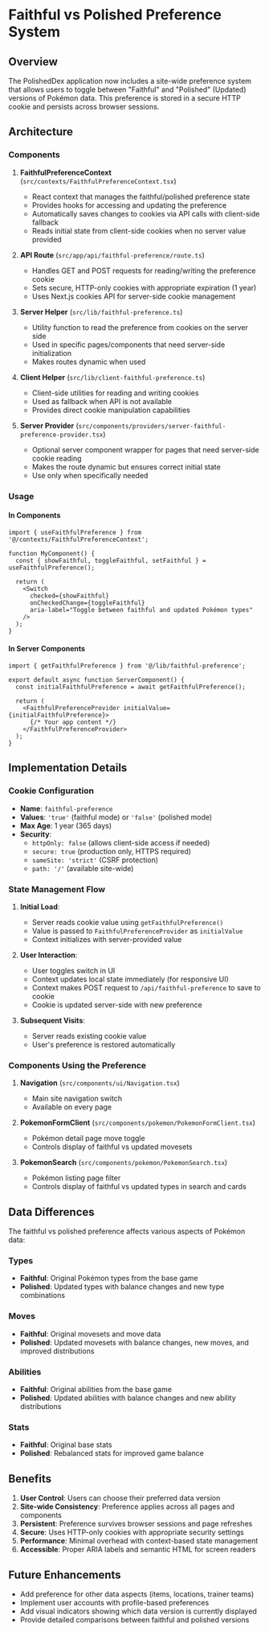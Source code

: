 # Faithful vs Polished Preference System

## Overview

The PolishedDex application now includes a site-wide preference system that allows users to toggle between "Faithful" and "Polished" (Updated) versions of Pokémon data. This preference is stored in a secure HTTP cookie and persists across browser sessions.

## Architecture

### Components

1. **FaithfulPreferenceContext** (`src/contexts/FaithfulPreferenceContext.tsx`)
   - React context that manages the faithful/polished preference state
   - Provides hooks for accessing and updating the preference
   - Automatically saves changes to cookies via API calls with client-side fallback
   - Reads initial state from client-side cookies when no server value provided

2. **API Route** (`src/app/api/faithful-preference/route.ts`)
   - Handles GET and POST requests for reading/writing the preference cookie
   - Sets secure, HTTP-only cookies with appropriate expiration (1 year)
   - Uses Next.js cookies API for server-side cookie management

3. **Server Helper** (`src/lib/faithful-preference.ts`)
   - Utility function to read the preference from cookies on the server side
   - Used in specific pages/components that need server-side initialization
   - Makes routes dynamic when used

4. **Client Helper** (`src/lib/client-faithful-preference.ts`)
   - Client-side utilities for reading and writing cookies
   - Used as fallback when API is not available
   - Provides direct cookie manipulation capabilities

5. **Server Provider** (`src/components/providers/server-faithful-preference-provider.tsx`)
   - Optional server component wrapper for pages that need server-side cookie reading
   - Makes the route dynamic but ensures correct initial state
   - Use only when specifically needed

### Usage

#### In Components

```tsx
import { useFaithfulPreference } from '@/contexts/FaithfulPreferenceContext';

function MyComponent() {
  const { showFaithful, toggleFaithful, setFaithful } = useFaithfulPreference();

  return (
    <Switch
      checked={showFaithful}
      onCheckedChange={toggleFaithful}
      aria-label="Toggle between faithful and updated Pokémon types"
    />
  );
}
```

#### In Server Components

```tsx
import { getFaithfulPreference } from '@/lib/faithful-preference';

export default async function ServerComponent() {
  const initialFaithfulPreference = await getFaithfulPreference();

  return (
    <FaithfulPreferenceProvider initialValue={initialFaithfulPreference}>
      {/* Your app content */}
    </FaithfulPreferenceProvider>
  );
}
```

## Implementation Details

### Cookie Configuration

- **Name**: `faithful-preference`
- **Values**: `'true'` (faithful mode) or `'false'` (polished mode)
- **Max Age**: 1 year (365 days)
- **Security**:
  - `httpOnly: false` (allows client-side access if needed)
  - `secure: true` (production only, HTTPS required)
  - `sameSite: 'strict'` (CSRF protection)
  - `path: '/'` (available site-wide)

### State Management Flow

1. **Initial Load**:
   - Server reads cookie value using `getFaithfulPreference()`
   - Value is passed to `FaithfulPreferenceProvider` as `initialValue`
   - Context initializes with server-provided value

2. **User Interaction**:
   - User toggles switch in UI
   - Context updates local state immediately (for responsive UI)
   - Context makes POST request to `/api/faithful-preference` to save to cookie
   - Cookie is updated server-side with new preference

3. **Subsequent Visits**:
   - Server reads existing cookie value
   - User's preference is restored automatically

### Components Using the Preference

1. **Navigation** (`src/components/ui/Navigation.tsx`)
   - Main site navigation switch
   - Available on every page

2. **PokemonFormClient** (`src/components/pokemon/PokemonFormClient.tsx`)
   - Pokémon detail page move toggle
   - Controls display of faithful vs updated movesets

3. **PokemonSearch** (`src/components/pokemon/PokemonSearch.tsx`)
   - Pokémon listing page filter
   - Controls display of faithful vs updated types in search and cards

## Data Differences

The faithful vs polished preference affects various aspects of Pokémon data:

### Types
- **Faithful**: Original Pokémon types from the base game
- **Polished**: Updated types with balance changes and new type combinations

### Moves
- **Faithful**: Original movesets and move data
- **Polished**: Updated movesets with balance changes, new moves, and improved distributions

### Abilities
- **Faithful**: Original abilities from the base game
- **Polished**: Updated abilities with balance changes and new ability distributions

### Stats
- **Faithful**: Original base stats
- **Polished**: Rebalanced stats for improved game balance

## Benefits

1. **User Control**: Users can choose their preferred data version
2. **Site-wide Consistency**: Preference applies across all pages and components
3. **Persistent**: Preference survives browser sessions and page refreshes
4. **Secure**: Uses HTTP-only cookies with appropriate security settings
5. **Performance**: Minimal overhead with context-based state management
6. **Accessible**: Proper ARIA labels and semantic HTML for screen readers

## Future Enhancements

- Add preference for other data aspects (items, locations, trainer teams)
- Implement user accounts with profile-based preferences
- Add visual indicators showing which data version is currently displayed
- Provide detailed comparisons between faithful and polished versions
